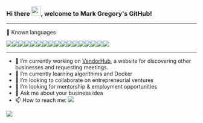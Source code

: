 ### Hi there <img src="https://raw.githubusercontent.com/MartinHeinz/MartinHeinz/master/wave.gif" width="25" height="25" />, welcome to Mark Gregory's GitHub!

---

🧰 Known languages

<a href="https://developer.mozilla.org/en-US/docs/Web/JavaScript" target="_blank"><img src="https://img.shields.io/badge/JavaScript-F7DF1E?style=for-the-badge&logo=javascript&logoColor=black" /></a><a href="https://www.python.org/" target="_blank"><img src="https://img.shields.io/badge/Python-3776AB?style=for-the-badge&logo=python&logoColor=white%22/%3E" /></a><a href="https://reactjs.org/" target="_blank"><img src="https://img.shields.io/badge/React-20232A?style=for-the-badge&logo=react&logoColor=61DAFB" /></a><a href="https://redux.js.org/" target="_blank"><img src="https://img.shields.io/badge/Redux-593D88?style=for-the-badge&logo=redux&logoColor=white%22%3E" /></a><a href="https://flask.palletsprojects.com/en/2.0.x/" target="_blank"><img src="https://img.shields.io/badge/Flask-000000?style=for-the-badge&logo=flask&logoColor=white%22%3E" /></a><a href="https://flask-sqlalchemy.palletsprojects.com/en/2.x/" target="_blank"><img src="https://img.shields.io/badge/-SQLAlchemy-red?style=for-the-badge" /></a><a href="https://nodejs.org/en/" target="_blank"><img src="https://img.shields.io/badge/Node.js-43853D?style=for-the-badge&logo=node.js&logoColor=white%22/%3E" /></a><a href="https://www.postgresql.org/" target="_blank" target="_blank"><img src="https://img.shields.io/badge/PostgreSQL-316192?style=for-the-badge&logo=postgresql&logoColor=white" /></a><a href="heroku.com" target="_blank"><img src="https://img.shields.io/badge/Heroku-430098?style=for-the-badge&logo=heroku&logoColor=white" /></a><a href="https://expressjs.com/" target="_blank"><img src="https://img.shields.io/badge/Express.js-000000?style=for-the-badge&logo=express&logoColor=white" /></a><a href="https://developer.mozilla.org/en-US/docs/Web/CSS" target="_blank"><img src="https://img.shields.io/badge/CSS-239120?&style=for-the-badge&logo=css3&logoColor=white%22%3E" /></a><a href="https://jquery.com/" target="_blank"><img src="https://img.shields.io/badge/jQuery-0769AD?style=for-the-badge&logo=jquery&logoColor=white%22%3E" /></a><a href="https://sequelize.org/master/" target="_blank"><img src="https://img.shields.io/badge/-Sequelize-yellow?style=for-the-badge" /></a><a href="https://getbootstrap.com/" target="_blank"><img src="https://img.shields.io/badge/Bootstrap-563D7C?style=for-the-badge&logo=bootstrap&logoColor=white%22%3E" /></a><a href="https://developer.mozilla.org/en-US/docs/Web/HTML" target="_blank"><img src="https://img.shields.io/badge/HTML-239120?style=for-the-badge&logo=html5&logoColor=white" /></a><a href="https://git-scm.com/" target="_blank"><img src="https://img.shields.io/badge/-Git-brightgreen?style=for-the-badge" /></a><a href="https://www.docker.com/" target="_blank"><img src="https://img.shields.io/badge/-Docker-blue?style=for-the-badge" /></a>

---

- 🔭 I’m currently working on <a href="https://vendorhub.herokuapp.com/">VendorHub</a>, a website for discovering other businesses and requesting meetings.
- 🌱 I’m currently learning algorithims and Docker
- 👯 I’m looking to collaborate on entrepreneurial ventures
- 🤔 I’m looking for mentorship & employment opportunities
- 💬 Ask me about your business idea
- 📫 How to reach me: <a href="https://linkedin.com/in/markgregory19" target="_blank"><img src="https://img.shields.io/badge/-LinkedIn-blue?style=for-the-badge" /></a>


<a href="https://gorillafund.org/"><img src="http://ForTheBadge.com/images/badges/built-with-love.svg" /></a>
